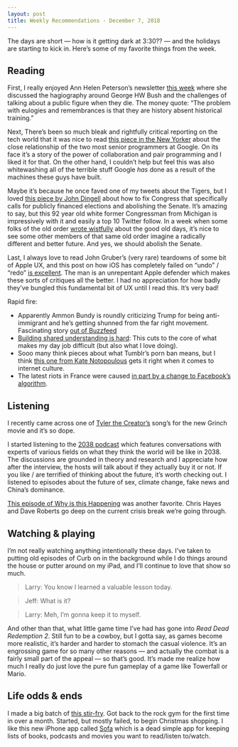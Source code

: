 ```yaml
---
layout: post
title: Weekly Recommendations - December 7, 2018
---
```


The days are short — how is it getting dark at 3:30?? — and the holidays are starting to kick in. Here’s some of my favorite things from the week.

## Reading
First, I really enjoyed Ann Helen Peterson’s newsletter [this week](https://annehelen.substack.com/p/the-cumulative-effect-is-lying) where she discussed the hagiography around George HW Bush and the challenges of talking about a public figure when they die. The money quote: “The problem with eulogies and remembrances is that they are history absent historical training.”

Next, There’s been so much bleak and rightfully critical reporting on the tech world that it was nice to read [this piece in the New Yorker](https://www.newyorker.com/magazine/2018/12/10/the-friendship-that-made-google-huge) about the close relationship of the two most senior programmers at Google. On its face it’s a story of the power of collaboration and pair programming and I liked it for that. On the other hand, I couldn’t help but feel this was also whitewashing all of the terrible stuff Google *has* done as a result of the machines these guys have built. 

Maybe it’s because he once faved one of my tweets about the Tigers, but I loved [this piece by John Dingell](https://www.theatlantic.com/ideas/archive/2018/12/john-dingell-how-restore-faith-government/577222/) about how to fix Congress that specifically calls for publicly financed elections and abolishing the Senate. It’s amazing to say, but this 92 year old white former Congressman from Michigan is impressively with it and easily a top 10 Twitter follow. In a week when some folks of the old order [wrote wistfully](https://www.nytimes.com/2018/12/05/opinion/george-bush-wasps.html) about the good old days, it’s nice to see some other members of that same old order imagine a radically different and better future. And yes, we should abolish the Senate.

Last, I always love to read John Gruber’s (very rare) teardowns of some bit of Apple UX, and this post on how iOS has completely failed on “undo” / “redo” [is excellent](https://daringfireball.net/2018/12/ios_still_hasnt_gotten_undo_right). The man is an unrepentant Apple defender which makes these sorts of critiques all the better. I had no appreciation for how badly they’ve bungled this fundamental bit of UX until I read this. It’s very bad!

Rapid fire:

- Apparently Ammon Bundy is roundly criticizing Trump for being anti-immigrant and he’s getting shunned from the far right movement. Fascinating story [out of Buzzfeed](https://www.buzzfeednews.com/article/salvadorhernandez/ammon-bundy-helped-bolster-the-militia-movement-now-hes)
- [Building shared understanding is hard](https://hackernoon.com/building-shared-understanding-is-hard-4a8866be3e14): This cuts to the core of what makes my day job difficult (but also what I love doing).
- Sooo many think pieces about what Tumblr’s porn ban means, but I think [this one from Kate Notopoulous](https://www.buzzfeednews.com/article/katienotopoulos/tumblrs-porn-ban-is-the-middle-of-the-end-of-the-old) gets it right when it comes to internet culture.
- The latest riots in France were caused [in part by a change to Facebook’s algorithm](https://www.buzzfeednews.com/article/ryanhatesthis/france-paris-yellow-jackets-facebook).

## Listening
I recently came across one of [Tyler the Creator’s](https://youtu.be/8FdN8Hiq8UI) song’s for the new Grinch movie and it’s so dope.

I started listening to the [2038 podcast](https://art19.com/shows/2038) which features conversations with experts of various fields on what they think the world will be like in 2038. The discussions are grounded in theory and research and I appreciate how after the interview, the hosts will talk about if they actually buy it or not. If you like / are terrified of thinking about the future, it’s worth checking out. I listened to episodes about the future of sex, climate change, fake news and China’s dominance.

[This episode of Why is this Happening](https://art19.com/shows/why-is-this-happening-with-chris-hayes/episodes/05b8b733-f841-453f-ad6a-e279e6a03928) was another favorite. Chris Hayes and Dave Roberts go deep on the current crisis break we’re going through.

## Watching & playing
I’m not really watching anything intentionally these days. I’ve taken to putting old episodes of Curb on in the background while I do things around the house or putter around on my iPad, and I’ll continue to love that show so much. 

> Larry: You know I learned a valuable lesson today.

> Jeff: What is it?

> Larry: Meh, I’m gonna keep it to myself.

And other than that, what little game time I’ve had has gone into *Read Dead Redemption 2*. Still fun to be a cowboy, but I gotta say, as games become more realistic, it’s harder and harder to stomach the casual violence. It’s an engrossing game for so many other reasons — and actually the combat is a fairly small part of the appeal — so that’s good. It’s made me realize how much I really do just love the pure fun gameplay of a game like Towerfall or Mario.
 
## Life odds & ends
I made a big batch of [this stir-fry](https://iheartumami.com/paleo-chicken-stir-fry/). Got back to the rock gym for the first time in over a month. Started, but mostly failed, to begin Christmas shopping. I like this new iPhone app called [Sofa](https://itunes.apple.com/us/app/sofa-downtime-organizer/id1276554886?mt=8) which is a dead simple app for keeping lists of books, podcasts and movies you want to read/listen to/watch.
